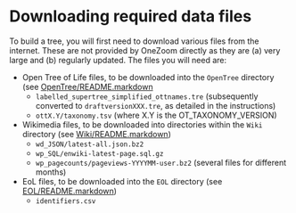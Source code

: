 # Downloading required data files
 
To build a tree, you will first need to download various files from the internet. These are not provided by OneZoom directly as they are (a) very large and (b) regularly updated. The files you will need are:

* Open Tree of Life files, to be downloaded into the `OpenTree` directory (see [OpenTree/README.markdown](OpenTree/README.markdown)
	* `labelled_supertree_simplified_ottnames.tre` (subsequently converted to `draftversionXXX.tre`, as detailed in the instructions)
	* `ottX.Y/taxonomy.tsv` (where X.Y is the OT_TAXONOMY_VERSION)
* Wikimedia files, to be downloaded into directories within the `Wiki` directory (see [Wiki/README.markdown](Wiki/README.markdown))
	* `wd_JSON/latest-all.json.bz2`
	* `wp_SQL/enwiki-latest-page.sql.gz`
	* `wp_pagecounts/pageviews-YYYYMM-user.bz2` (several files for different months)
* EoL files, to be downloaded into the `EOL` directory (see [EOL/README.markdown](EOL/README.markdown))
	* `identifiers.csv`
